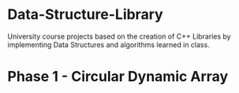 # Data-Structure-Library

University course projects based on the creation of C++ Libraries by implementing Data Structures and algorithms learned in class. 

# Phase 1 - Circular Dynamic Array


